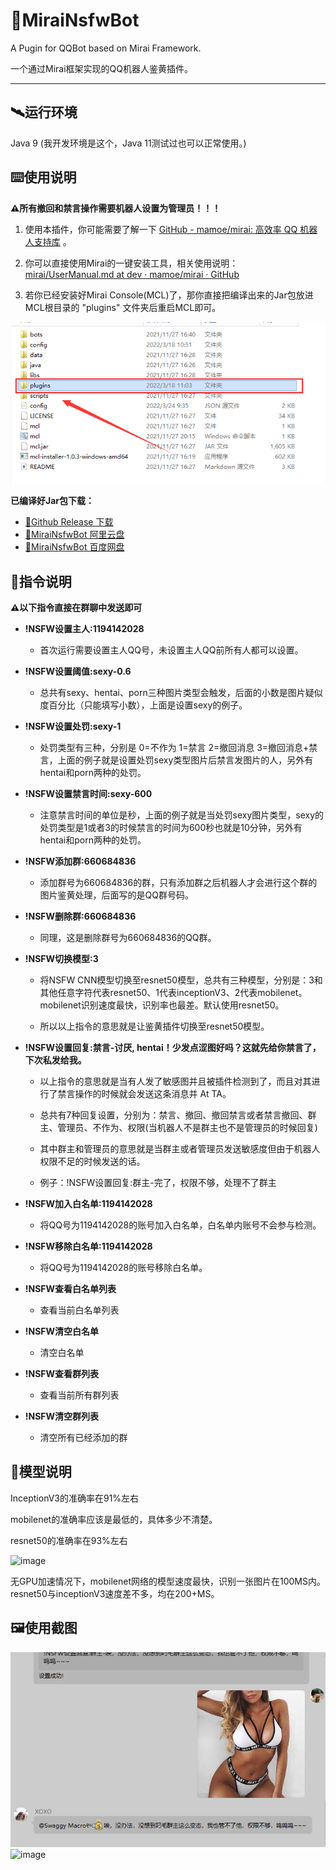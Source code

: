 # 🐧MiraiNsfwBot

A Pugin for QQBot based on Mirai Framework.

一个通过Mirai框架实现的QQ机器人鉴黄插件。

---

## 🛰️运行环境
Java 9 (我开发环境是这个，Java 11测试过也可以正常使用。)


## ⌨️使用说明

**⚠️所有撤回和禁言操作需要机器人设置为管理员！！！**

1. 使用本插件，你可能需要了解一下 [GitHub - mamoe/mirai: 高效率 QQ 机器人支持库](https://github.com/mamoe/mirai) 。
  
2. 你可以直接使用Mirai的一键安装工具，相关使用说明：[mirai/UserManual.md at dev · mamoe/mirai · GitHub](https://github.com/mamoe/mirai/blob/dev/docs/UserManual.md#%E4%BD%BF%E7%94%A8%E7%BA%AF%E6%8E%A7%E5%88%B6%E5%8F%B0%E7%89%88%E6%9C%AC)
  
3. 若你已经安装好Mirai Console(MCL)了，那你直接把编译出来的Jar包放进MCL根目录的 "plugins" 文件夹后重启MCL即可。
  
  ![](https://raw.githubusercontent.com/SwaggyMacro/MiraiNsfwBot/master/preview/2022-03-24-10-51-21-image.png)
  

**已编译好Jar包下载：**

- [🔗Github Release 下载](https://github.com/SwaggyMacro/MiraiNsfwBot/releases/download/1.1/nsfw-1.1.mirai.jar)
- [🔗MiraiNsfwBot 阿里云盘](https://www.aliyundrive.com/s/1wwVbw9X9SG)
- [🔗MiraiNsfwBot 百度网盘](https://pan.baidu.com/s/1j-TwhD0HgnpJ4sNRRQz-Ng?pwd=9agy)

## 🦾指令说明

**⚠以下指令直接在群聊中发送即可**

- **!NSFW设置主人:1194142028**
  
  - 首次运行需要设置主人QQ号，未设置主人QQ前所有人都可以设置。
- **!NSFW设置阈值:sexy-0.6**
  
  - 总共有sexy、hentai、porn三种图片类型会触发，后面的小数是图片疑似度百分比（只能填写小数），上面是设置sexy的例子。
- **!NSFW设置处罚:sexy-1**
  
  - 处罚类型有三种，分别是 0=不作为 1=禁言 2=撤回消息 3=撤回消息+禁言，上面的例子就是设置处罚sexy类型图片后禁言发图片的人，另外有hentai和porn两种的处罚。
- **!NSFW设置禁言时间:sexy-600**
  
  - 注意禁言时间的单位是秒，上面的例子就是当处罚sexy图片类型，sexy的处罚类型是1或者3的时候禁言的时间为600秒也就是10分钟，另外有hentai和porn两种的处罚。
- **!NSFW添加群:660684836**
  
  - 添加群号为660684836的群，只有添加群之后机器人才会进行这个群的图片鉴黄处理，后面写的是QQ群号码。
- **!NSFW删除群:660684836**
  
  - 同理，这是删除群号为660684836的QQ群。
- **!NSFW切换模型:3**
  
  - 将NSFW CNN模型切换至resnet50模型，总共有三种模型，分别是：3和其他任意字符代表resnet50、1代表inceptionV3、2代表mobilenet。mobilenet识别速度最快，识别率也最差。默认使用resnet50。
    
  - 所以以上指令的意思就是让鉴黄插件切换至resnet50模型。
    
- **!NSFW设置回复:禁言-讨厌, hentai！少发点涩图好吗？这就先给你禁言了，下次私发给我。**
  
  - 以上指令的意思就是当有人发了敏感图并且被插件检测到了，而且对其进行了禁言操作的时候就会发送这条消息并 At TA。
    
  - 总共有7种回复设置，分别为：禁言、撤回、撤回禁言或者禁言撤回、群主、管理员、不作为、权限(当机器人不是群主也不是管理员的时候回复)
    
  - 其中群主和管理员的意思就是当群主或者管理员发送敏感度但由于机器人权限不足的时候发送的话。
    
  - 例子：!NSFW设置回复:群主-完了，权限不够，处理不了群主
    
- **!NSFW加入白名单:1194142028**
  
  - 将QQ号为1194142028的账号加入白名单，白名单内账号不会参与检测。
- **!NSFW移除白名单:1194142028**
  
  - 将QQ号为1194142028的账号移除白名单。
- **!NSFW查看白名单列表**
  
  - 查看当前白名单列表
    
- **!NSFW清空白名单**
  
  - 清空白名单
    
- **!NSFW查看群列表**
  
  - 查看当前所有群列表
    
- **!NSFW清空群列表**
  
  - 清空所有已经添加的群
    

## 🦿模型说明
InceptionV3的准确率在91%左右  

mobilenet的准确率应该是最低的，具体多少不清楚。  

resnet50的准确率在93%左右  

![image](https://user-images.githubusercontent.com/38845682/160230515-fc5ca6dc-dc4c-423a-9b1b-112ccedcdf06.png)

无GPU加速情况下，mobilenet网络的模型速度最快，识别一张图片在100MS内。  
resnet50与inceptionV3速度差不多，均在200+MS。

## 🖼️使用截图

![](https://raw.githubusercontent.com/SwaggyMacro/MiraiNsfwBot/master/preview/2022-03-24-11-13-36-image.png)
![image](https://user-images.githubusercontent.com/38845682/160230529-4a0201d3-da97-41aa-8921-0bb7b464b932.png)
